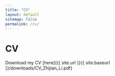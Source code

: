 ```yaml
---
title: "CV"
layout: default
sitemap: false
permalink: /cv/
---
```


# CV

Download my CV [here]({{ site.url }}{{ site.baseurl }}/downloads/CV_Zhijian_Li.pdf)